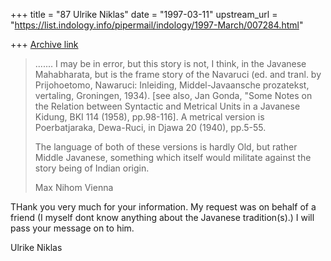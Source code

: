 +++
title = "87 Ulrike Niklas"
date = "1997-03-11"
upstream_url = "https://list.indology.info/pipermail/indology/1997-March/007284.html"

+++
[Archive link](https://list.indology.info/pipermail/indology/1997-March/007284.html)

>....... 
> I may be in error, but this story is not, I think, in the Javanese 
> Mahabharata, but is the frame story of the Navaruci (ed. and tranl. by 
> Prijohoetomo, Nawaruci: Inleiding, Middel-Javaansche prozatekst, vertaling, 
> Groningen, 1934). [see also, Jan Gonda, "Some Notes on the Relation between 
> Syntactic and Metrical Units in a Javanese Kidung, BKI 114 (1958), 
> pp.98-116]. A metrical version is Poerbatjaraka, Dewa-Ruci, in Djawa 20 
> (1940), pp.5-55.
> 
> The language of both of these versions is hardly Old, but rather Middle 
> Javanese, something which itself would militate against the story  being of 
> Indian origin. 
> 
> 
> Max Nihom
> Vienna


THank you very much for your information. My request was on behalf of a 
friend (I myself dont know anything about the Javanese tradition(s).)
I will pass your message on to him.

Ulrike Niklas





